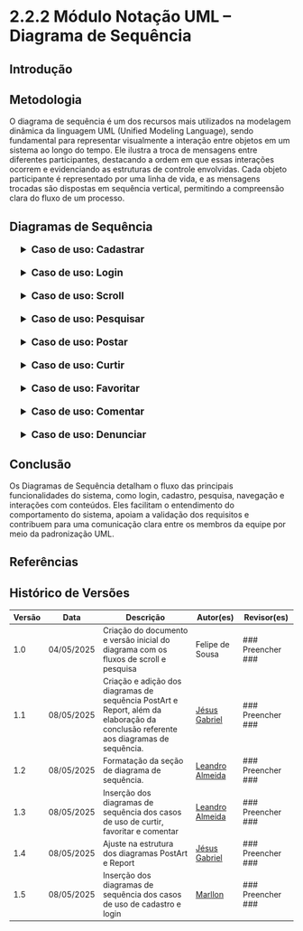 # 2.2.2 Módulo Notação UML – Diagrama de Sequência

## Introdução

## Metodologia

O diagrama de sequência é um dos recursos mais utilizados na modelagem dinâmica da linguagem UML (Unified Modeling Language), sendo fundamental para representar visualmente a interação entre objetos em um sistema ao longo do tempo. Ele ilustra a troca de mensagens entre diferentes participantes, destacando a ordem em que essas interações ocorrem e evidenciando as estruturas de controle envolvidas. Cada objeto participante é representado por uma linha de vida, e as mensagens trocadas são dispostas em sequência vertical, permitindo a compreensão clara do fluxo de um processo.

## Diagramas de Sequência

<div style="margin-left: 20px;">
<details style="margin-bottom: 20px;">
  <summary style="font-size: 1.1rem;"><strong>Caso de uso: Cadastrar</strong></summary>
  <font size="2"><p style="text-align: center">Figura 1: Diagrama de Sequência - Cadastrar</p></font>
  <div style="text-align: center">

![sd-cadastrar](./assets/images/DiagramaSeqUserRegister.png)

  </div>
  <font size="2"><p style="text-align: center">Autores: Marllon Fausto, 2025.</p></font>
</details>

<details style="margin-bottom: 20px;">
  <summary style="font-size: 1.1rem;"><strong>Caso de uso: Login</strong></summary>
  <font size="2"><p style="text-align: center">Figura 1: Diagrama de Sequência - Login</p></font>
  <div style="text-align: center">

![sd-login](./assets/images/DiagramaSeqUserLogin.png)

  </div>
  <font size="2"><p style="text-align: center">Autores: Marllon Fausto, 2025.</p></font>
</details>

<details style="margin-bottom: 20px;">
  <summary style="font-size: 1.1rem;"><strong>Caso de uso: Scroll</strong></summary>
  <font size="2"><p style="text-align: center">Figura 2: Diagrama de Sequência - Scroll</p></font>
  <div style="text-align: center">

![sd-scroll]()

  </div>
  <font size="2"><p style="text-align: center">Autores: Marllon Fausto, 2025.</p></font>
</details>

<details style="margin-bottom: 20px;">
  <summary style="font-size: 1.1rem;"><strong>Caso de uso: Pesquisar</strong></summary>
  <font size="2"><p style="text-align: center">Figura 3: Diagrama de Sequência - Pesquisar</p></font>
  <div style="text-align: center">

![sd-pesquisar]()

  </div>
  <font size="2"><p style="text-align: center">Autores: Marllon Fausto, 2025.</p></font>
</details>

<details style="margin-bottom: 20px;">
  <summary style="font-size: 1.1rem;"><strong>Caso de uso: Postar</strong></summary>
  <font size="2"><p style="text-align: center">Figura 4: Diagrama de Sequência - Postar</p></font>
  <div style="text-align: center">

![sd-postar](./assets/images/DiagramaPostArt.png)

  </div>
  <font size="2"><p style="text-align: center">Autor: Jésus Gabriel, 2025.</p></font>
</details>

<details style="margin-bottom: 20px;">
  <summary style="font-size: 1.1rem;"><strong>Caso de uso: Curtir</strong></summary>
  <font size="2"><p style="text-align: center">Figura 5: Diagrama de Sequência - Curtir</p></font>
  <div style="text-align: center">

![sd-curtir](./assets/images/sd-like.jpg)

  </div>
  <font size="2"><p style="text-align: center">Autores: Leandro Almeida, 2025.</p></font>
</details>

<details style="margin-bottom: 20px;">
  <summary style="font-size: 1.1rem;"><strong>Caso de uso: Favoritar</strong></summary>
  <font size="2"><p style="text-align: center">Figura 6: Diagrama de Sequência - Favoritar</p></font>
  <div style="text-align: center">

![sd-favoritar](./assets/images/sd-favorite.jpg)

  </div>
  <font size="2"><p style="text-align: center">Autores: Leandro Almeida, 2025.</p></font>
</details>

<details style="margin-bottom: 20px;">
  <summary style="font-size: 1.1rem;"><strong>Caso de uso: Comentar</strong></summary>
  <font size="2"><p style="text-align: center">Figura 7: Diagrama de Sequência - Comentar</p></font>
  <div style="text-align: center">

![sd-comentar](./assets/images/sd-comment.jpg)

  </div>
  <font size="2"><p style="text-align: center">Autores: Leandro Almeida, 2025.</p></font>
</details>

<details style="margin-bottom: 20px;">
  <summary style="font-size: 1.1rem;"><strong>Caso de uso: Denunciar</strong></summary>
  <font size="2"><p style="text-align: center">Figura 8: Diagrama de Sequência - Denunciar</p></font>
  <div style="text-align: center">

![sd-denunciar](./assets/images/DiagramaReport.png)

  </div>
  <font size="2"><p style="text-align: center">Autor: Jésus Gabriel, 2025.</p></font>
</details>
</div>

## Conclusão

Os Diagramas de Sequência detalham o fluxo das principais funcionalidades do sistema, como login, cadastro, pesquisa, navegação e interações com conteúdos. Eles facilitam o entendimento do comportamento do sistema, apoiam a validação dos requisitos e contribuem para uma comunicação clara entre os membros da equipe por meio da padronização UML.

## Referências

## Histórico de Versões

| Versão | Data       | Descrição                                                                                                                           | Autor(es)                                     | Revisor(es)       |
| ------ | ---------- | ----------------------------------------------------------------------------------------------------------------------------------- | --------------------------------------------- | ----------------- |
| 1.0    | 04/05/2025 | Criação do documento e versão inicial do diagrama com os fluxos de scroll e pesquisa                                                | Felipe de Sousa                               | ### Preencher ### |
| 1.1    | 08/05/2025 | Criação e adição dos diagramas de sequência PostArt e Report, além da elaboração da conclusão referente aos diagramas de sequência. | [Jésus Gabriel](https://github.com/xGabrielCv)                                 | ### Preencher ### |
| 1.2    | 08/05/2025 | Formatação da seção de diagrama de sequência.                                                                                       | [Leandro Almeida](https://github.com/LeanArs) | ### Preencher ### |
| 1.3    | 08/05/2025 | Inserção dos diagramas de sequência dos casos de uso de curtir, favoritar e comentar                                                | [Leandro Almeida](https://github.com/LeanArs) | ### Preencher ### |
| 1.4    | 08/05/2025 | Ajuste na estrutura dos diagramas PostArt e Report | [Jésus Gabriel](https://github.com/xGabrielCv)                                | ### Preencher ### |
| 1.5    | 08/05/2025 | Inserção dos diagramas de sequência dos casos de uso de cadastro e login | [Marllon](https://github.com/m4rllon)                                | ### Preencher ### |
